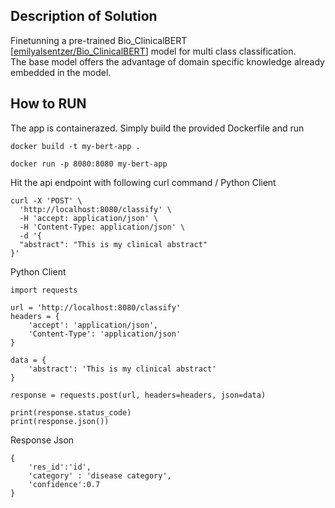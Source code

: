 ## Description of Solution


Finetunning a pre-trained Bio_ClinicalBERT [[emilyalsentzer/Bio_ClinicalBERT](https://huggingface.co/emilyalsentzer/Bio_ClinicalBERT)] model for multi class classification.  
The base model offers the advantage of domain specific knowledge already embedded in the model.

## How to RUN

The app is containerazed.
Simply build the provided Dockerfile and run

```
docker build -t my-bert-app .

docker run -p 8080:8080 my-bert-app
```
Hit the api endpoint with following curl command / Python Client

```
curl -X 'POST' \
  'http://localhost:8080/classify' \
  -H 'accept: application/json' \
  -H 'Content-Type: application/json' \
  -d '{
  "abstract": "This is my clinical abstract"
}'
```

Python Client

```
import requests

url = 'http://localhost:8080/classify'
headers = {
    'accept': 'application/json',
    'Content-Type': 'application/json'
}

data = {
    'abstract': 'This is my clinical abstract'
}

response = requests.post(url, headers=headers, json=data)

print(response.status_code)
print(response.json())

```


Response Json
```
{
    'res_id':'id',
    'category' : 'disease category',
    'confidence':0.7
}

```
   




